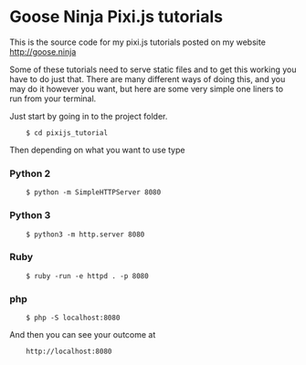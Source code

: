 # Goose Ninja Pixi.js tutorials

This is the source code for my pixi.js tutorials posted on my website http://goose.ninja

Some of these tutorials need to serve static files and to get this working you have to do just that.
There are many different ways of doing this, and you may do it however you want, but here are some very simple one liners to run from your terminal.

Just start by going in to the project folder.
```
    $ cd pixijs_tutorial
```
Then depending on what you want to use type

### Python 2
```
    $ python -m SimpleHTTPServer 8080
```
### Python 3
```
    $ python3 -m http.server 8080
```
### Ruby
```
    $ ruby -run -e httpd . -p 8080
```
### php
```
    $ php -S localhost:8080
```

And then you can see your outcome at
```
    http://localhost:8080
```
